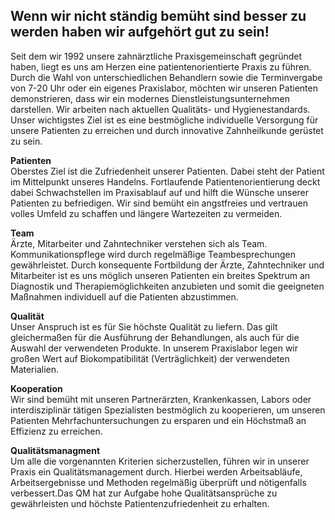 ## Wenn wir nicht ständig bemüht sind besser zu werden haben wir aufgehört gut zu sein!
 
Seit dem wir 1992 unsere zahnärztliche Praxisgemeinschaft gegründet haben, liegt es uns am Herzen eine patientenorientierte Praxis zu führen. Durch die Wahl von unterschiedlichen Behandlern sowie die Terminvergabe von
7-20 Uhr oder ein eigenes Praxislabor, möchten wir unseren Patienten demonstrieren, dass wir ein modernes Dienstleistungsunternehmen darstellen.
Wir arbeiten nach aktuellen Qualitäts- und Hygienestandards. Unser wichtigstes Ziel ist es eine bestmögliche individuelle Versorgung für unsere Patienten zu erreichen und durch innovative Zahnheilkunde gerüstet zu sein.  
  
**Patienten**  
Oberstes Ziel ist die Zufriedenheit unserer Patienten. Dabei steht der Patient im Mittelpunkt unseres Handelns. Fortlaufende Patientenorientierung deckt dabei Schwachstellen im Praxisablauf auf und hilft die Wünsche unserer Patienten zu befriedigen. Wir sind bemüht ein angstfreies und vertrauen volles Umfeld zu schaffen und längere Wartezeiten zu vermeiden.  
  
**Team**  
Ärzte, Mitarbeiter und Zahntechniker verstehen sich als Team. Kommunikationspflege wird durch regelmäßige Teambesprechungen gewährleistet. Durch konsequente Fortbildung der Ärzte, Zahntechniker und Mitarbeiter ist es uns möglich unseren Patienten ein breites Spektrum an Diagnostik und Therapiemöglichkeiten anzubieten und somit die geeigneten Maßnahmen individuell auf die Patienten abzustimmen.  
  
**Qualität**  
Unser Anspruch ist es für Sie höchste Qualität zu liefern. Das gilt gleichermaßen für die Ausführung der Behandlungen, als auch für die Auswahl der verwendeten Produkte. In unserem Praxislabor legen wir großen Wert auf Biokompatibilität (Verträglichkeit) der verwendeten Materialien.  
  
**Kooperation**  
Wir sind bemüht mit unseren Partnerärzten, Krankenkassen, Labors oder interdisziplinär tätigen Spezialisten bestmöglich zu kooperieren, um unseren Patienten Mehrfachuntersuchungen zu ersparen und ein Höchstmaß an Effizienz zu erreichen.  
  
**Qualitätsmanagment**  
Um alle die vorgenannten Kriterien sicherzustellen, führen wir in unserer Praxis ein Qualitätsmanagement durch. Hierbei werden Arbeitsabläufe, Arbeitsergebnisse und Methoden regelmäßig überprüft und nötigenfalls verbessert.Das QM hat zur Aufgabe hohe Qualitätsansprüche zu gewährleisten und höchste Patientenzufriedenheit zu erhalten.
